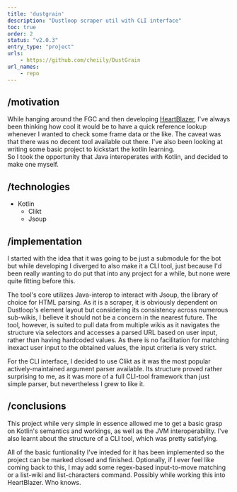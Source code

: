 ```yaml
---
title: 'dustgrain'
description: "Dustloop scraper util with CLI interface"
toc: true
order: 2
status: "v2.0.3"
entry_type: "project"
urls:
    - https://github.com/cheiily/DustGrain
url_names:
    - repo
---
```


## /motivation

While hanging around the FGC and then developing [HeartBlazer](/projects/heartblazer), I've always been thinking how cool it would be to have a quick reference lookup whenever I wanted to check some frame data or the like. The caveat was that there was no decent tool available out there. I've also been looking at writing some basic project to kickstart the kotlin learning.\
So I took the opportunity that Java interoperates with Kotlin, and decided to make one myself.

## /technologies

- Kotlin
	- Clikt
	- Jsoup

## /implementation

I started with the idea that it was going to be just a submodule for the bot but while developing I diverged to also make it a CLI tool, just because I'd been really wanting to do put that into any project for a while, but none were quite fitting before this. 

The tool's core utilizes Java-interop to interact with Jsoup, the library of choice for HTML parsing.
As it is a scraper, it is obviously dependent on Dustloop's element layout but considering its consistency across numerous sub-wikis, I believe it should not be a concern in the nearest future.
The tool, however, is suited to pull data from multiple wikis as it navigates the structure via selectors and accesses a parsed URL based on user input, rather than having hardcoded values. As there is no facilitation for matching inexact user input to the obtained values, the input criteria is very strict.

For the CLI interface, I decided to use Clikt as it was the most popular actively-maintained argument parser available. Its structure proved rather surprising to me, as it was more of a full CLI-tool framework than just simple parser, but nevertheless I grew to like it.

## /conclusions

This project while very simple in essence allowed me to get a basic grasp on Kotlin's semantics and workings, as well as the JVM interoperability. I've also learnt about the structure of a CLI tool, which was pretty satisfying.

All of the basic funtionality I've inteded for it has been implemented so the project can be marked closed and finished.
Optionally, if I ever feel like coming back to this, I may add some regex-based input-to-move matching or a list-wiki and list-characters command. Possibly while working this into HeartBlazer. Who knows.